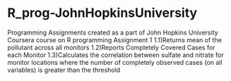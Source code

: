 # R_prog-JohnHopkinsUniversity
Programming Assignments created as a part of John Hopkins University Coursera course on R programming
Assignment 1
1.1)Returns mean of the pollutant across all monitors
1.2)Reports Completely Covered Cases for each Monitor 
1.3)Calculates the correlation between sulfate and nitrate for monitor locations where the number of completely observed 
cases (on all variables) is greater than the threshold
